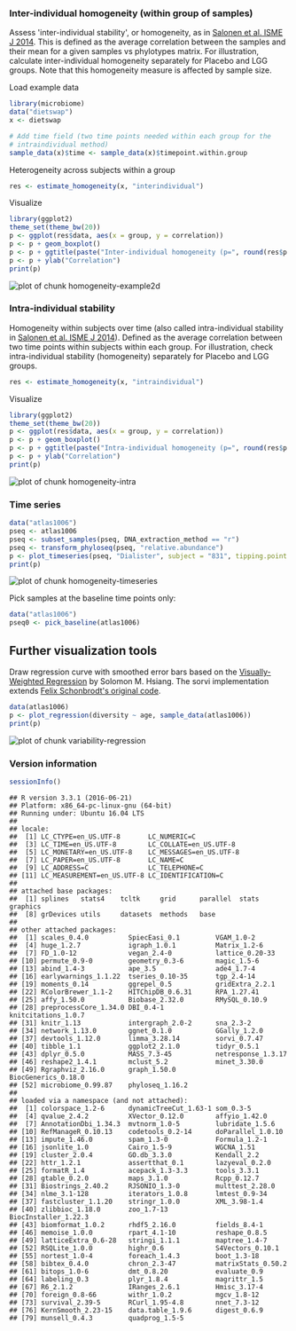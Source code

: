 ### Inter-individual homogeneity (within group of samples)

Assess 'inter-individual stability', or homogeneity, as in [Salonen et al. ISME J 2014](http://www.nature.com/ismej/journal/v8/n11/full/ismej201463a.html). This is defined as the average correlation between the samples and their mean for a given samples vs phylotypes matrix. For illustration, calculate inter-individual homogeneity separately for Placebo and LGG groups. Note that this homogeneity measure is affected by sample size.

Load example data


```r
library(microbiome)
data("dietswap")
x <- dietswap

# Add time field (two time points needed within each group for the 
# intraindividual method)
sample_data(x)$time <- sample_data(x)$timepoint.within.group
```


Heterogeneity across subjects within a group


```r
res <- estimate_homogeneity(x, "interindividual")
```


Visualize


```r
library(ggplot2)
theme_set(theme_bw(20))
p <- ggplot(res$data, aes(x = group, y = correlation))
p <- p + geom_boxplot()
p <- p + ggtitle(paste("Inter-individual homogeneity (p=", round(res$p.value, 6), ")", sep = ""))
p <- p + ylab("Correlation")
print(p)
```

![plot of chunk homogeneity-example2d](figure/homogeneity-example2d-1.png)


### Intra-individual stability

Homogeneity within subjects over time (also called intra-individual stability in [Salonen et al. ISME J 2014](http://www.nature.com/ismej/journal/v8/n11/full/ismej201463a.html)). Defined as the average correlation between two time points within subjects within each group. For illustration, check intra-individual stability (homogeneity) separately for Placebo and LGG groups.


```r
res <- estimate_homogeneity(x, "intraindividual")
```


Visualize


```r
library(ggplot2)
theme_set(theme_bw(20))
p <- ggplot(res$data, aes(x = group, y = correlation))
p <- p + geom_boxplot()
p <- p + ggtitle(paste("Intra-individual homogeneity (p=", round(res$p.value, 6), ")"))
p <- p + ylab("Correlation")
print(p)
```

![plot of chunk homogeneity-intra](figure/homogeneity-intra-1.png)


### Time series


```r
data("atlas1006")
pseq <- atlas1006
pseq <- subset_samples(pseq, DNA_extraction_method == "r")
pseq <- transform_phyloseq(pseq, "relative.abundance")
p <- plot_timeseries(pseq, "Dialister", subject = "831", tipping.point = 0.5)
print(p)
```

![plot of chunk homogeneity-timeseries](figure/homogeneity-timeseries-1.png)

Pick samples at the baseline time points only:


```r
data("atlas1006")
pseq0 <- pick_baseline(atlas1006)
```


## Further visualization tools

Draw regression curve with smoothed error bars based on
the [Visually-Weighted Regression](http://www.fight-entropy.com/2012/07/visually-weighted-regression.html) by Solomon M. Hsiang. The sorvi implementation extends [Felix Schonbrodt's original code](http://www.nicebread.de/visually-weighted-watercolor-plots-new-variants-please-vote/).


```r
data(atlas1006)
p <- plot_regression(diversity ~ age, sample_data(atlas1006))
print(p)
```

![plot of chunk variability-regression](figure/variability-regression-1.png)

### Version information


```r
sessionInfo()
```

```
## R version 3.3.1 (2016-06-21)
## Platform: x86_64-pc-linux-gnu (64-bit)
## Running under: Ubuntu 16.04 LTS
## 
## locale:
##  [1] LC_CTYPE=en_US.UTF-8       LC_NUMERIC=C              
##  [3] LC_TIME=en_US.UTF-8        LC_COLLATE=en_US.UTF-8    
##  [5] LC_MONETARY=en_US.UTF-8    LC_MESSAGES=en_US.UTF-8   
##  [7] LC_PAPER=en_US.UTF-8       LC_NAME=C                 
##  [9] LC_ADDRESS=C               LC_TELEPHONE=C            
## [11] LC_MEASUREMENT=en_US.UTF-8 LC_IDENTIFICATION=C       
## 
## attached base packages:
##  [1] splines   stats4    tcltk     grid      parallel  stats     graphics 
##  [8] grDevices utils     datasets  methods   base     
## 
## other attached packages:
##  [1] scales_0.4.0          SpiecEasi_0.1         VGAM_1.0-2           
##  [4] huge_1.2.7            igraph_1.0.1          Matrix_1.2-6         
##  [7] FD_1.0-12             vegan_2.4-0           lattice_0.20-33      
## [10] permute_0.9-0         geometry_0.3-6        magic_1.5-6          
## [13] abind_1.4-3           ape_3.5               ade4_1.7-4           
## [16] earlywarnings_1.1.22  tseries_0.10-35       tgp_2.4-14           
## [19] moments_0.14          ggrepel_0.5           gridExtra_2.2.1      
## [22] RColorBrewer_1.1-2    HITChipDB_0.6.31      RPA_1.27.41          
## [25] affy_1.50.0           Biobase_2.32.0        RMySQL_0.10.9        
## [28] preprocessCore_1.34.0 DBI_0.4-1             knitcitations_1.0.7  
## [31] knitr_1.13            intergraph_2.0-2      sna_2.3-2            
## [34] network_1.13.0        ggnet_0.1.0           GGally_1.2.0         
## [37] devtools_1.12.0       limma_3.28.14         sorvi_0.7.47         
## [40] tibble_1.1            ggplot2_2.1.0         tidyr_0.5.1          
## [43] dplyr_0.5.0           MASS_7.3-45           netresponse_1.3.17   
## [46] reshape2_1.4.1        mclust_5.2            minet_3.30.0         
## [49] Rgraphviz_2.16.0      graph_1.50.0          BiocGenerics_0.18.0  
## [52] microbiome_0.99.87    phyloseq_1.16.2      
## 
## loaded via a namespace (and not attached):
##  [1] colorspace_1.2-6      dynamicTreeCut_1.63-1 som_0.3-5            
##  [4] qvalue_2.4.2          XVector_0.12.0        affyio_1.42.0        
##  [7] AnnotationDbi_1.34.3  mvtnorm_1.0-5         lubridate_1.5.6      
## [10] RefManageR_0.10.13    codetools_0.2-14      doParallel_1.0.10    
## [13] impute_1.46.0         spam_1.3-0            Formula_1.2-1        
## [16] jsonlite_1.0          Cairo_1.5-9           WGCNA_1.51           
## [19] cluster_2.0.4         GO.db_3.3.0           Kendall_2.2          
## [22] httr_1.2.1            assertthat_0.1        lazyeval_0.2.0       
## [25] formatR_1.4           acepack_1.3-3.3       tools_3.3.1          
## [28] gtable_0.2.0          maps_3.1.0            Rcpp_0.12.7          
## [31] Biostrings_2.40.2     RJSONIO_1.3-0         multtest_2.28.0      
## [34] nlme_3.1-128          iterators_1.0.8       lmtest_0.9-34        
## [37] fastcluster_1.1.20    stringr_1.0.0         XML_3.98-1.4         
## [40] zlibbioc_1.18.0       zoo_1.7-13            BiocInstaller_1.22.3 
## [43] biomformat_1.0.2      rhdf5_2.16.0          fields_8.4-1         
## [46] memoise_1.0.0         rpart_4.1-10          reshape_0.8.5        
## [49] latticeExtra_0.6-28   stringi_1.1.1         maptree_1.4-7        
## [52] RSQLite_1.0.0         highr_0.6             S4Vectors_0.10.1     
## [55] nortest_1.0-4         foreach_1.4.3         boot_1.3-18          
## [58] bibtex_0.4.0          chron_2.3-47          matrixStats_0.50.2   
## [61] bitops_1.0-6          dmt_0.8.20            evaluate_0.9         
## [64] labeling_0.3          plyr_1.8.4            magrittr_1.5         
## [67] R6_2.1.2              IRanges_2.6.1         Hmisc_3.17-4         
## [70] foreign_0.8-66        withr_1.0.2           mgcv_1.8-12          
## [73] survival_2.39-5       RCurl_1.95-4.8        nnet_7.3-12          
## [76] KernSmooth_2.23-15    data.table_1.9.6      digest_0.6.9         
## [79] munsell_0.4.3         quadprog_1.5-5
```

